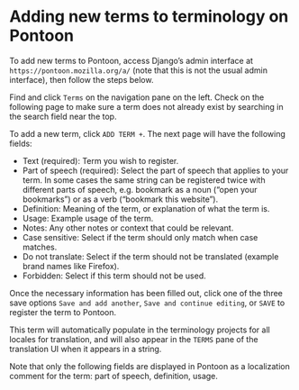 # Adding new terms to terminology on Pontoon

To add new terms to Pontoon, access Django’s admin interface at `https://pontoon.mozilla.org/a/` (note that this is not the usual admin interface), then follow the steps below.

Find and click `Terms` on the navigation pane on the left. Check on the following page to make sure a term does not already exist by searching in the search field near the top.

To add a new term, click `ADD TERM +`. The next page will have the following fields:

* Text (required): Term you wish to register.
* Part of speech (required): Select the part of speech that applies to your term. In some cases the same string can be registered twice with different parts of speech, e.g. bookmark as a noun (“open your bookmarks”) or as a verb (“bookmark this website”).
* Definition: Meaning of the term, or explanation of what the term is.
* Usage: Example usage of the term.
* Notes: Any other notes or context that could be relevant.
* Case sensitive: Select if the term should only match when case matches.
* Do not translate: Select if the term should not be translated (example brand names like Firefox).
* Forbidden: Select if this term should not be used.

Once the necessary information has been filled out, click one of the three save options `Save and add another`, `Save and continue editing`, or `SAVE` to register the term to Pontoon.

This term will automatically populate in the terminology projects for all locales for translation, and will also appear in the `TERMS` pane of the translation UI when it appears in a string.

Note that only the following fields are displayed in Pontoon as a localization comment for the term: part of speech, definition, usage.
